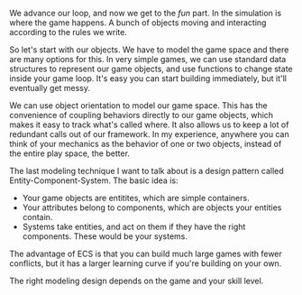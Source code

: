 We advance our loop, and now we get to the _fun_ part.
In the simulation is where the game happens.
A bunch of objects moving and interacting according to the rules we
write.

So let's start with our objects.
We have to model the game space and there are many options for this.
In very simple games, we can use standard data structures to represent
our game objects, and use functions to change state inside your game
loop.
It's easy you can start building immediately, but it'll
eventually get messy.

We can use object orientation to model our game space.
This has the convenience of coupling behaviors directly to our game
objects, which makes it easy to track what's called where.
It also allows us to keep a lot of redundant calls out of our
framework.
In my experience, anywhere you can think of your mechanics as the
behavior of one or two objects, instead of the entire play space, the
better.

The last modeling technique I want to talk about is a design pattern
called Entity-Component-System.
The basic idea is:
* Your game objects are entitites, which are simple containers.
* Your attributes belong to components, which are objects your entities
  contain.
* Systems take entities, and act on them if they have the right
  components. These would be your systems.

The advantage of ECS is that you can build much large games with fewer
conflicts, but it has a larger learning curve if you're building on
your own.

The right modeling design depends on the game and your skill level.
